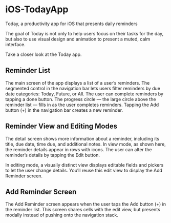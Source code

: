 # iOS-TodayApp
Today, a productivity app for iOS that presents daily reminders

The goal of Today is not only to help users focus on their tasks for the day, but also to use visual design and animation to present a muted, calm interface.

Take a closer look at the Today app.

## Reminder List
The main screen of the app displays a list of a user’s reminders. The segmented control in the navigation bar lets users filter reminders by due date categories: Today, Future, or All. The user can complete reminders by tapping a done button. The progress circle — the large circle above the reminder list — fills in as the user completes reminders. Tapping the Add button (+) in the navigation bar creates a new reminder.

## Reminder View and Editing Modes
The detail screen shows more information about a reminder, including its title, due date, time due, and additional notes. In view mode, as shown here, the reminder details appear in rows with icons. The user can alter the reminder’s details by tapping the Edit button.

In editing mode, a visually distinct view displays editable fields and pickers to let the user change details. You’ll reuse this edit view to display the Add Reminder screen.

## Add Reminder Screen
The Add Reminder screen appears when the user taps the Add button (+) in the reminder list. This screen shares cells with the edit view, but presents modally instead of pushing onto the navigation stack.
